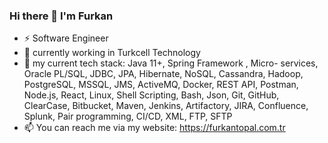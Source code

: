 ### Hi there 👋 I'm Furkan

- ⚡ Software Engineer
- 🔭 currently working in Turkcell Technology
- 🌱 my current tech stack: Java 11+, Spring Framework , Micro- services, Oracle PL/SQL, JDBC, JPA, Hibernate, NoSQL, Cassandra, Hadoop, PostgreSQL, MSSQL, JMS, ActiveMQ, Docker, REST API, Postman, Node.js, React, Linux, Shell Scripting, Bash, Json, Git, GitHub, ClearCase, Bitbucket, Maven, Jenkins, Artifactory, JIRA, Confluence, Splunk, Pair programming, CI/CD, XML, FTP, SFTP
- 📫 You can reach me via my website: https://furkantopal.com.tr
